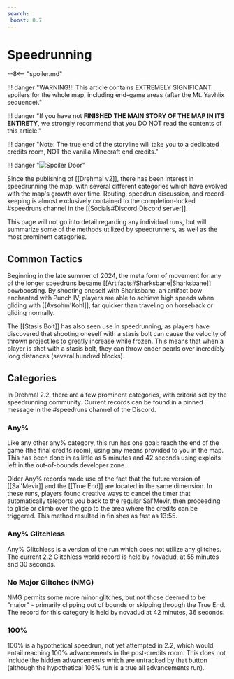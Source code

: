 ```yaml
---
search:
 boost: 0.7
---
```


# Speedrunning

--8<-- "spoiler.md"

!!! danger "WARNING!!! This article contains EXTREMELY SIGNIFICANT spoilers for the whole map, including end-game areas (after the Mt. Yavhlix sequence)."

!!! danger "If you have not **FINISHED THE MAIN STORY OF THE MAP IN ITS ENTIRETY**, we strongly recommend that you DO NOT read the contents of this article."

!!! danger "Note: The true end of the storyline will take you to a dedicated credits room, NOT the vanilla Minecraft end credits."

!!! danger "![Spoiler Door](/assets/img/spoiler_door.png)"

Since the publishing of [[Drehmal v2]], there has been interest in speedrunning the map, with several different categories which have evolved with the map's growth over time. Routing, speedrun discussion, and record-keeping is almost exclusively contained to the completion-locked #speedruns channel in the [[Socials#Discord|Discord server]].

This page will not go into detail regarding any individual runs, but will summarize some of the methods utilized by speedrunners, as well as the most prominent categories.

## Common Tactics

Beginning in the late summer of 2024, the meta form of movement for any of the longer speedruns became [[Artifacts#Sharksbane|Sharksbane]] bowboosting. By shooting oneself with Sharksbane, an artifact bow enchanted with Punch IV, players are able to achieve high speeds when gliding with [[Avsohm'Kohl]], far quicker than traveling on horseback or gliding normally.

The [[Stasis Bolt]] has also seen use in speedrunning, as players have discovered that shooting oneself with a stasis bolt can cause the velocity of thrown projectiles to greatly increase while frozen. This means that when a player is shot with a stasis bolt, they can throw ender pearls over incredibly long distances (several hundred blocks).

## Categories

In Drehmal 2.2, there are a few prominent categories, with criteria set by the speedrunning community. Current records can be found in a pinned message in the #speedruns channel of the Discord.

### Any%

Like any other any% category, this run has one goal: reach the end of the game (the final credits room), using any means provided to you in the map. This has been done in as little as 5 minutes and 42 seconds using exploits left in the out-of-bounds developer zone.

Older Any% records made use of the fact that the future version of [[Sal'Mevir]] and the [[True End]] are located in the same dimension. In these runs, players found creative ways to cancel the timer that automatically teleports you back to the regular Sal'Mevir, then proceeding to glide or climb over the gap to the area where the credits can be triggered. This method resulted in finishes as fast as 13:55.

### Any% Glitchless

Any% Glitchless is a version of the run which does not utilize any glitches. The current 2.2 Glitchless world record is held by novadud, at 55 minutes and 30 seconds.

### No Major Glitches (NMG)

NMG permits some more minor glitches, but not those deemed to be "major" - primarily clipping out of bounds or skipping through the True End. The record for this category is held by novadud at 42 minutes, 36 seconds.

### 100%

100% is a hypothetical speedrun, not yet attempted in 2.2, which would entail reaching 100% advancements in the post-credits room. This does not include the hidden advancements which are untracked by that button (although the hypothetical 106% run is a true all advancements run).
